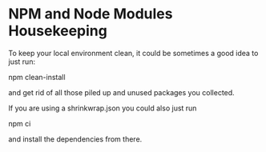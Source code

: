 # NPM and Node Modules Housekeeping

To keep your local environment clean, it could be sometimes a good idea to just run:

  npm clean-install
 
and get rid of all those piled up and unused packages you collected.


If you are using a shrinkwrap.json you could also just run
 
 npm ci

and install the dependencies from there.
